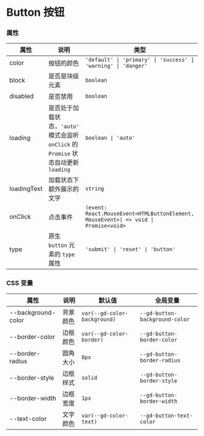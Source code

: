 # Button 按钮

<code src="./demos/demo1.tsx"></code>

### 属性

| 属性        | 说明                                                                                | 类型                                                                                | 默认值      |
| ----------- | ----------------------------------------------------------------------------------- | ----------------------------------------------------------------------------------- | ----------- |
| color       | 按钮的颜色                                                                          | `'default' \| 'primary' \| 'success' \| 'warning' \| 'danger'`                      | `'default'` |
| block       | 是否是块级元素                                                                      | `boolean`                                                                           | `false`     |
| disabled    | 是否禁用                                                                            | `boolean`                                                                           | `false`     |
| loading     | 是否处于加载状态，`'auto'` 模式会监听 `onClick` 的 `Promise` 状态自动更新 `loading` | `boolean \| 'auto'`                                                                 | `false`     |
| loadingText | 加载状态下额外展示的文字                                                            | `string`                                                                            | -           |
| onClick     | 点击事件                                                                            | `(event: React.MouseEvent<HTMLButtonElement, MouseEvent>) => void \| Promise<void>` | -           |
| type        | 原生 `button` 元素的 `type` 属性                                                    | `'submit' \| 'reset' \| 'button'`                                                   | `'button'`  |

### CSS 变量

| 属性               | 说明     | 默认值                       | 全局变量                       |
| ------------------ | -------- | ---------------------------- | ------------------------------ |
| --background-color | 背景颜色 | `var(--gd-color-background)` | `--gd-button-background-color` |
| --border-color     | 边框颜色 | `var(--gd-color-border)`     | `--gd-button-border-color`     |
| --border-radius    | 圆角大小 | `8px`                        | `--gd-button-border-radius`    |
| --border-style     | 边框样式 | `solid`                      | `--gd-button-border-style`     |
| --border-width     | 边框宽度 | `1px`                        | `--gd-button-border-width`     |
| --text-color       | 文字颜色 | `var(--gd-color-text)`       | `--gd-button-text-color`       |
